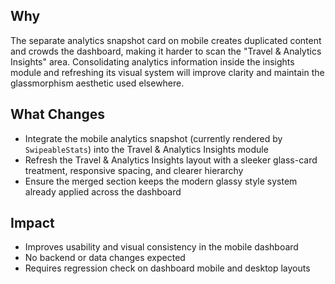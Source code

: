 ## Why
The separate analytics snapshot card on mobile creates duplicated content and crowds the dashboard, making it harder to scan the "Travel & Analytics Insights" area. Consolidating analytics information inside the insights module and refreshing its visual system will improve clarity and maintain the glassmorphism aesthetic used elsewhere.

## What Changes
- Integrate the mobile analytics snapshot (currently rendered by `SwipeableStats`) into the Travel & Analytics Insights module
- Refresh the Travel & Analytics Insights layout with a sleeker glass-card treatment, responsive spacing, and clearer hierarchy
- Ensure the merged section keeps the modern glassy style system already applied across the dashboard

## Impact
- Improves usability and visual consistency in the mobile dashboard
- No backend or data changes expected
- Requires regression check on dashboard mobile and desktop layouts

